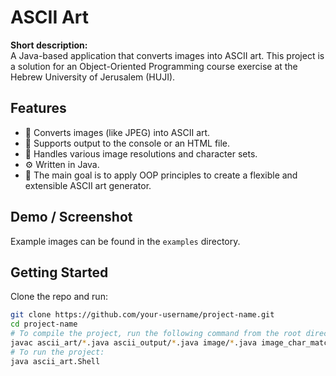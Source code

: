 # ASCII Art

**Short description:**  
A Java-based application that converts images into ASCII art. This project is a solution for an Object-Oriented Programming course exercise at the Hebrew University of Jerusalem (HUJI).

## Features
- 🔧 Converts images (like JPEG) into ASCII art.
- 🔧 Supports output to the console or an HTML file.
- 🔧 Handles various image resolutions and character sets.
- ⚙️ Written in Java.
- 🎯 The main goal is to apply OOP principles to create a flexible and extensible ASCII art generator.

## Demo / Screenshot
Example images can be found in the `examples` directory.

## Getting Started
Clone the repo and run:

```bash
git clone https://github.com/your-username/project-name.git
cd project-name
# To compile the project, run the following command from the root directory:
javac ascii_art/*.java ascii_output/*.java image/*.java image_char_matching/*.java ascii_art/new_exceptions/*.java
# To run the project:
java ascii_art.Shell
```
